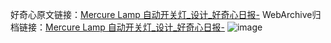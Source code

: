 好奇心原文链接：[Mercure Lamp 自动开关灯_设计_好奇心日报-](https://www.qdaily.com/articles/7100.html)
WebArchive归档链接：[Mercure Lamp 自动开关灯_设计_好奇心日报-](http://web.archive.org/web/20190623171722/https://www.qdaily.com/articles/7100.html)
![image](http://ww3.sinaimg.cn/large/007d5XDply1g3wbit7yrkj30u02zy47g)